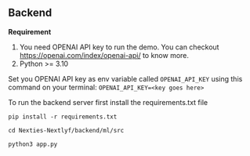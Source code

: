 ## Backend
**Requirement**

1. You need OPENAI API key to run the demo. You can checkout https://openai.com/index/openai-api/ to know more.
2. Python >= 3.10

Set you OPENAI API key as env variable called `OPENAI_API_KEY` using this command on your terminal: `OPENAI_API_KEY=<key goes here>`

To run the backend server first install the requirements.txt file

```pip install -r requirements.txt```

```cd Nexties-Nextlyf/backend/ml/src```

```python3 app.py```
